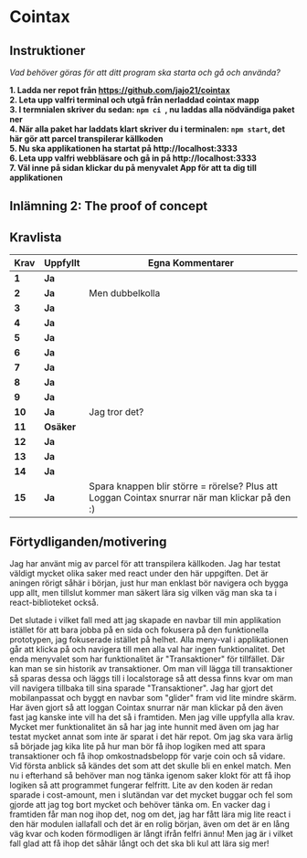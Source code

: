 # Cointax

## Instruktioner

*Vad behöver göras för att ditt program ska starta och gå och använda?*

**1. Ladda ner repot från https://github.com/jajo21/cointax**  
**2. Leta upp valfri terminal och utgå från nerladdad cointax mapp**  
**3. I termnialen skriver du sedan: ```npm ci ```, nu laddas alla nödvändiga paket ner**  
**4. När alla paket har laddats klart skriver du i terminalen: ```npm start```, det här gör att parcel transpilerar källkoden**  
**5. Nu ska applikationen ha startat på http://localhost:3333**  
**6. Leta upp valfri webbläsare och gå in på http://localhost:3333**  
**7. Väl inne på sidan klickar du på menyvalet App för att ta dig till applikationen**  


## Inlämning 2: The proof of concept
## Kravlista

 |Krav|Uppfyllt|Egna Kommentarer|
 |---|---|---|
|**1**  |**Ja**| |
|**2**  |**Ja**| Men dubbelkolla|
|**3**  |**Ja**| |
|**4**  |**Ja**| |
|**5**  |**Ja**| |
|**6**  |**Ja**| |
|**7**  |**Ja**| |
|**8**  |**Ja**| |
|**9**  |**Ja**| |
|**10**  |**Ja**| Jag tror det?|
|**11**  |**Osäker**| |
|**12**  |**Ja**| |
|**13**  |**Ja**| |
|**14**  |**Ja**| |
|**15**  |**Ja**| Spara knappen blir större = rörelse? Plus att Loggan Cointax snurrar när man klickar på den :)|

## Förtydliganden/motivering
Jag har använt mig av parcel för att transpilera källkoden. Jag har testat väldigt mycket olika saker med react under den här uppgiften. Det är aningen rörigt såhär i början, just hur man enklast bör navigera och bygga upp allt, men tillslut kommer man säkert lära sig vilken väg man ska ta i react-biblioteket också. 

Det slutade i vilket fall med att jag skapade en navbar till min applikation istället för att bara jobba på en sida och fokusera på den funktionella prototypen, jag fokuserade istället på helhet. Alla meny-val i applikationen går att klicka på och navigera till men alla val har ingen funktionalitet. Det enda menyvalet som har funktionalitet är "Transaktioner" för tillfället. Där kan man se sin historik av transaktioner. Om man vill lägga till transaktioner så sparas dessa och läggs till i localstorage så att dessa finns kvar om man vill navigera tillbaka till sina sparade "Transaktioner". Jag har gjort det mobilanpassat och byggt en navbar som "glider" fram vid lite mindre skärm. Har även gjort så att loggan Cointax snurrar när man klickar på den även fast jag kanske inte vill ha det så i framtiden. Men jag ville uppfylla alla krav. Mycket mer funktionalitet än så har jag inte hunnit med även om jag har testat mycket annat som inte är sparat i det här repot. Om jag ska vara ärlig så började jag kika lite på hur man bör få ihop logiken med att spara transaktioner och få ihop omkostnadsbelopp för varje coin och så vidare. Vid första anblick så kändes det som att det skulle bli en enkel match. Men nu i efterhand så behöver man nog tänka igenom saker klokt för att få ihop logiken så att programmet fungerar felfritt. Lite av den koden är redan sparade i cost-amount, men i slutändan var det mycket buggar och fel som gjorde att jag tog bort mycket och behöver tänka om. En vacker dag i framtiden får man nog ihop det, nog om det, jag har fått lära mig lite react i den här modulen iallafall och det är en rolig början, även om det är en lång väg kvar och koden förmodligen är långt ifrån felfri ännu! Men jag är i vilket fall glad att få ihop det såhär långt och det ska bli kul att lära sig mer!